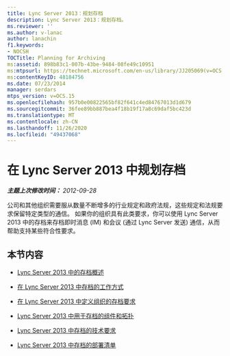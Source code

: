 ```yaml
---
title: Lync Server 2013：规划存档
description: Lync Server 2013：规划存档。
ms.reviewer: ''
ms.author: v-lanac
author: lanachin
f1.keywords:
- NOCSH
TOCTitle: Planning for Archiving
ms:assetid: 898b83c1-007b-43be-9484-08fe49c10951
ms:mtpsurl: https://technet.microsoft.com/en-us/library/JJ205069(v=OCS.15)
ms:contentKeyID: 48184756
ms.date: 07/23/2014
manager: serdars
mtps_version: v=OCS.15
ms.openlocfilehash: 957b0e00822565bf82f641c4ed84767013d1d679
ms.sourcegitcommit: 36fee89bb887bea4f18b19f17a8c69daf5bc423d
ms.translationtype: MT
ms.contentlocale: zh-CN
ms.lasthandoff: 11/26/2020
ms.locfileid: "49437068"
---
```

# <a name="planning-for-archiving-in-lync-server-2013"></a>在 Lync Server 2013 中规划存档

<div data-xmlns="http://www.w3.org/1999/xhtml">

<div class="topic" data-xmlns="http://www.w3.org/1999/xhtml" data-msxsl="urn:schemas-microsoft-com:xslt" data-cs="https://msdn.microsoft.com/">

<div data-asp="https://msdn2.microsoft.com/asp">



</div>

<div id="mainSection">

<div id="mainBody">

<span> </span>

_**主题上次修改时间：** 2012-09-28_

公司和其他组织需要服从数量不断增多的行业规定和政府法规，这些规定和法规要求保留特定类型的通信。 如果你的组织具有此类要求，你可以使用 Lync Server 2013 中的存档来存档即时消息 (IM) 和会议 (通过 Lync Server 发送) 通信，从而帮助支持某些符合性要求。

<div>

## <a name="in-this-section"></a>本节内容

  - [Lync Server 2013 中的存档概述](lync-server-2013-overview-of-archiving.md)

  - [在 Lync Server 2013 中存档的工作方式](lync-server-2013-how-archiving-works.md)

  - [在 Lync Server 2013 中定义组织的存档要求](lync-server-2013-defining-your-requirements-for-archiving.md)

  - [Lync Server 2013 中用于存档的组件和拓扑](lync-server-2013-components-and-topologies-for-archiving.md)

  - [Lync Server 2013 中存档的技术要求](lync-server-2013-technical-requirements-for-archiving.md)

  - [Lync Server 2013 中存档的部署清单](lync-server-2013-deployment-checklist-for-archiving.md)

</div>

</div>

<span> </span>

</div>

</div>

</div>

